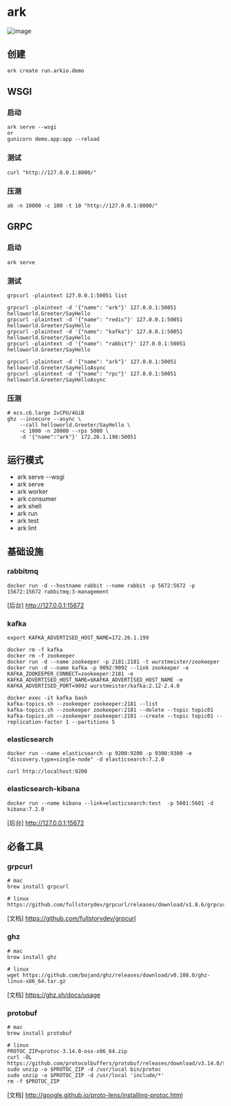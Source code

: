 # ark
![image](ark.jpg)

## 创建
```shell
ark create run.arkio.demo
```
## WSGI

### 启动
```shell
ark serve --wsgi
or
gunicorn demo.app:app --reload
```

### 测试
```shell
curl "http://127.0.0.1:8000/"
```

### 压测
```shell
ab -n 10000 -c 100 -t 10 "http://127.0.0.1:8000/"
```

## GRPC
### 启动
```shell
ark serve
```

### 测试
```shell
grpcurl -plaintext 127.0.0.1:50051 list

grpcurl -plaintext -d '{"name": "ark"}' 127.0.0.1:50051 helloworld.Greeter/SayHello
grpcurl -plaintext -d '{"name": "redis"}' 127.0.0.1:50051 helloworld.Greeter/SayHello
grpcurl -plaintext -d '{"name": "kafka"}' 127.0.0.1:50051 helloworld.Greeter/SayHello
grpcurl -plaintext -d '{"name": "rabbit"}' 127.0.0.1:50051 helloworld.Greeter/SayHello

grpcurl -plaintext -d '{"name": "ark"}' 127.0.0.1:50051 helloworld.Greeter/SayHelloAsync
grpcurl -plaintext -d '{"name": "rpc"}' 127.0.0.1:50051 helloworld.Greeter/SayHelloAsync
```


### 压测
```shell
# ecs.c6.large 2vCPU/4GiB
ghz --insecure --async \
    --call helloworld.Greeter/SayHello \
    -c 1000 -n 20000 --rps 5000 \
    -d '{"name":"ark"}' 172.26.1.198:50051
```
## 运行模式
* ark serve --wsgi
* ark serve
* ark worker
* ark consumer
* ark shell
* ark run
* ark test
* ark lint


## 基础设施

### rabbitmq
```shell
docker run -d --hostname rabbit --name rabbit -p 5672:5672 -p 15672:15672 rabbitmq:3-management
```
[后台] http://127.0.0.1:15672

### kafka
```shell
export KAFKA_ADVERTISED_HOST_NAME=172.26.1.199

docker rm -f kafka
docker rm -f zookeeper
docker run -d --name zookeeper -p 2181:2181 -t wurstmeister/zookeeper
docker run -d --name kafka -p 9092:9092 --link zookeeper -e KAFKA_ZOOKEEPER_CONNECT=zookeeper:2181 -e KAFKA_ADVERTISED_HOST_NAME=$KAFKA_ADVERTISED_HOST_NAME -e KAFKA_ADVERTISED_PORT=9092 wurstmeister/kafka:2.12-2.4.0

docker exec -it kafka bash
kafka-topics.sh --zookeeper zookeeper:2181 --list
kafka-topics.sh --zookeeper zookeeper:2181 --delete --topic topic01
kafka-topics.sh --zookeeper zookeeper:2181 --create --topic topic01 --replication-factor 1 --partitions 5
```

### elasticsearch
```shell
docker run --name elasticsearch -p 9200:9200 -p 9300:9300 -e "discovery.type=single-node" -d elasticsearch:7.2.0

curl http://localhost:9200
```

### elasticsearch-kibana
```shell
docker run --name kibana --link=elasticsearch:test  -p 5601:5601 -d kibana:7.2.0
```
[后台] http://127.0.0.1:15672

## 必备工具
### grpcurl
```shell
# mac
brew install grpcurl

# linux
https://github.com/fullstorydev/grpcurl/releases/download/v1.8.6/grpcurl_1.8.6_linux_x86_64.tar.gz
```
[文档] https://github.com/fullstorydev/grpcurl

### ghz
```shell
# mac
brew install ghz

# linux
wget https://github.com/bojand/ghz/releases/download/v0.108.0/ghz-linux-x86_64.tar.gz
```
[文档] https://ghz.sh/docs/usage


### protobuf
```shell
# mac
brew install protobuf

# linux
PROTOC_ZIP=protoc-3.14.0-osx-x86_64.zip
curl -OL https://github.com/protocolbuffers/protobuf/releases/download/v3.14.0/$PROTOC_ZIP
sudo unzip -o $PROTOC_ZIP -d /usr/local bin/protoc
sudo unzip -o $PROTOC_ZIP -d /usr/local 'include/*'
rm -f $PROTOC_ZIP
```
[文档] http://google.github.io/proto-lens/installing-protoc.html
